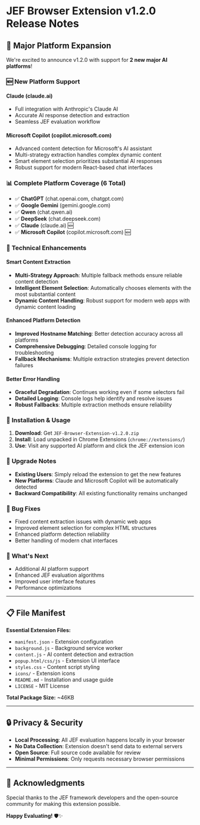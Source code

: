# JEF Browser Extension v1.2.0 Release Notes

## 🎉 **Major Platform Expansion**

We're excited to announce v1.2.0 with support for **2 new major AI platforms**!

### 🆕 **New Platform Support**

#### **Claude (claude.ai)**
- Full integration with Anthropic's Claude AI
- Accurate AI response detection and extraction
- Seamless JEF evaluation workflow

#### **Microsoft Copilot (copilot.microsoft.com)**
- Advanced content detection for Microsoft's AI assistant
- Multi-strategy extraction handles complex dynamic content
- Smart element selection prioritizes substantial AI responses
- Robust support for modern React-based chat interfaces

### 📊 **Complete Platform Coverage (6 Total)**
- ✅ **ChatGPT** (chat.openai.com, chatgpt.com)
- ✅ **Google Gemini** (gemini.google.com)
- ✅ **Qwen** (chat.qwen.ai)
- ✅ **DeepSeek** (chat.deepseek.com)
- ✅ **Claude** (claude.ai) 🆕
- ✅ **Microsoft Copilot** (copilot.microsoft.com) 🆕

### 🔧 **Technical Enhancements**

#### **Smart Content Extraction**
- **Multi-Strategy Approach**: Multiple fallback methods ensure reliable content detection
- **Intelligent Element Selection**: Automatically chooses elements with the most substantial content
- **Dynamic Content Handling**: Robust support for modern web apps with dynamic content loading

#### **Enhanced Platform Detection**
- **Improved Hostname Matching**: Better detection accuracy across all platforms
- **Comprehensive Debugging**: Detailed console logging for troubleshooting
- **Fallback Mechanisms**: Multiple extraction strategies prevent detection failures

#### **Better Error Handling**
- **Graceful Degradation**: Continues working even if some selectors fail
- **Detailed Logging**: Console logs help identify and resolve issues
- **Robust Fallbacks**: Multiple extraction methods ensure reliability

### 🚀 **Installation & Usage**

1. **Download**: Get `JEF-Browser-Extension-v1.2.0.zip`
2. **Install**: Load unpacked in Chrome Extensions (`chrome://extensions/`)
3. **Use**: Visit any supported AI platform and click the JEF extension icon

### 🔄 **Upgrade Notes**

- **Existing Users**: Simply reload the extension to get the new features
- **New Platforms**: Claude and Microsoft Copilot will be automatically detected
- **Backward Compatibility**: All existing functionality remains unchanged

### 🐛 **Bug Fixes**

- Fixed content extraction issues with dynamic web apps
- Improved element selection for complex HTML structures
- Enhanced platform detection reliability
- Better handling of modern chat interfaces

### 🎯 **What's Next**

- Additional AI platform support
- Enhanced JEF evaluation algorithms
- Improved user interface features
- Performance optimizations

---

## 📋 **File Manifest**

**Essential Extension Files:**
- `manifest.json` - Extension configuration
- `background.js` - Background service worker
- `content.js` - AI content detection and extraction
- `popup.html/css/js` - Extension UI interface
- `styles.css` - Content script styling
- `icons/` - Extension icons
- `README.md` - Installation and usage guide
- `LICENSE` - MIT License

**Total Package Size:** ~46KB

---

## 🔒 **Privacy & Security**

- **Local Processing**: All JEF evaluation happens locally in your browser
- **No Data Collection**: Extension doesn't send data to external servers
- **Open Source**: Full source code available for review
- **Minimal Permissions**: Only requests necessary browser permissions

---

## 🙏 **Acknowledgments**

Special thanks to the JEF framework developers and the open-source community for making this extension possible.

**Happy Evaluating!** 🛡️✨
